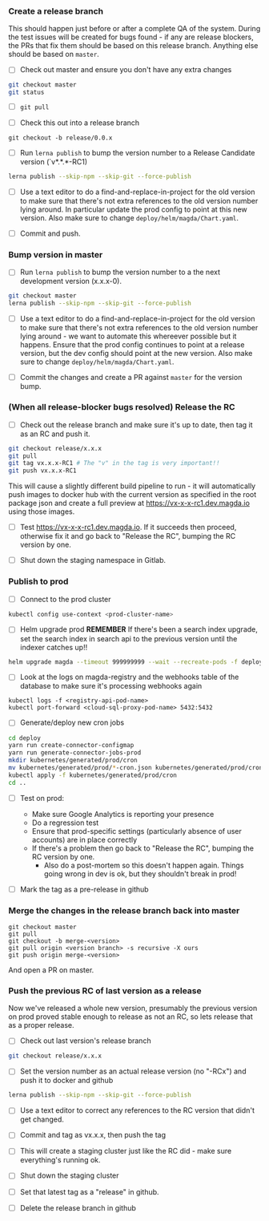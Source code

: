 ### Create a release branch

This should happen just before or after a complete QA of the system. During the test issues will be created for bugs found - if any are release blockers, the PRs that fix them should be based on this release branch. Anything else should be based on `master`.

-   [ ] Check out master and ensure you don't have any extra changes

```bash
git checkout master
git status
```

-   [ ] `git pull`

-   [ ] Check this out into a release branch

```
git checkout -b release/0.0.x
```

-   [ ] Run `lerna publish` to bump the version number to a Release Candidate version (`v*.*.\*-RC1)

```bash
lerna publish --skip-npm --skip-git --force-publish
```

-   [ ] Use a text editor to do a find-and-replace-in-project for the old version to make sure that there's not extra references to the old version number lying around. In particular update the prod config to point at this new version. Also make sure to change `deploy/helm/magda/Chart.yaml`.

-   [ ] Commit and push.

### Bump version in master

-   [ ] Run `lerna publish` to bump the version number to a the next development version (x.x.x-0).

```bash
git checkout master
lerna publish --skip-npm --skip-git --force-publish
```

-   [ ] Use a text editor to do a find-and-replace-in-project for the old version to make sure that there's not extra references to the old version number lying around - we want to automate this whereever possible but it happens. Ensure that the prod config continues to point at a release version, but the dev config should point at the new version. Also make sure to change `deploy/helm/magda/Chart.yaml`.

-   [ ] Commit the changes and create a PR against `master` for the version bump.

### (When all release-blocker bugs resolved) Release the RC

-   [ ] Check out the release branch and make sure it's up to date, then tag it as an RC and push it.

```bash
git checkout release/x.x.x
git pull
git tag vx.x.x-RC1 # The "v" in the tag is very important!!
git push vx.x.x-RC1
```

This will cause a slightly different build pipeline to run - it will automatically push images to docker hub with the current version as specified in the root package json and create a full preview at https://vx-x-x-rc1.dev.magda.io using those images.

-   [ ] Test https://vx-x-x-rc1.dev.magda.io. If it succeeds then proceed, otherwise fix it and go back to "Release the RC", bumping the RC version by one.

-   [ ] Shut down the staging namespace in Gitlab.

### Publish to prod

-   [ ] Connect to the prod cluster

```bash
kubectl config use-context <prod-cluster-name>
```

-   [ ] Helm upgrade prod
        **REMEMBER** If there's been a search index upgrade, set the search index in search api to the previous version until the indexer catches up!!

```bash
helm upgrade magda --timeout 999999999 --wait --recreate-pods -f deploy/helm/search-data-gov-au.yml deploy/helm/magda
```

-   [ ] Look at the logs on magda-registry and the webhooks table of the database to make sure it's processing webhooks again

```
kubectl logs -f <registry-api-pod-name>
kubectl port-forward <cloud-sql-proxy-pod-name> 5432:5432
```

-   [ ] Generate/deploy new cron jobs

```bash
cd deploy
yarn run create-connector-configmap
yarn run generate-connector-jobs-prod
mkdir kubernetes/generated/prod/cron
mv kubernetes/generated/prod/*-cron.json kubernetes/generated/prod/cron
kubectl apply -f kubernetes/generated/prod/cron
cd ..
```

-   [ ] Test on prod:

    -   Make sure Google Analytics is reporting your presence
    -   Do a regression test
    -   Ensure that prod-specific settings (particularly absence of user accounts) are in place correctly
    -   If there's a problem then go back to "Release the RC", bumping the RC version by one.
        -   Also do a post-mortem so this doesn't happen again. Things going wrong in dev is ok, but they shouldn't break in prod!

-   [ ] Mark the tag as a pre-release in github

### Merge the changes in the release branch back into master

```
git checkout master
git pull
git checkout -b merge-<version>
git pull origin <version branch> -s recursive -X ours
git push origin merge-<version>
```

And open a PR on master.

### Push the previous RC of last version as a release

Now we've released a whole new version, presumably the previous version on prod proved stable enough to release as not an RC, so lets release that as a proper release.

-   [ ] Check out last version's release branch

```bash
git checkout release/x.x.x
```

-   [ ] Set the version number as an actual release version (no "-RCx") and push it to docker and github

```bash
lerna publish --skip-npm --skip-git --force-publish
```

-   [ ] Use a text editor to correct any references to the RC version that didn't get changed.

-   [ ] Commit and tag as vx.x.x, then push the tag

-   [ ] This will create a staging cluster just like the RC did - make sure everything's running ok.

-   [ ] Shut down the staging cluster

*   [ ] Set that latest tag as a "release" in github.

-   [ ] Delete the release branch in github
